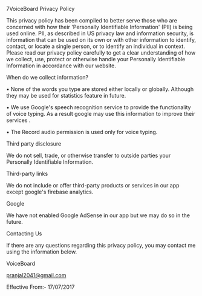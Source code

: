 7VoiceBoard Privacy Policy 


This privacy policy has been compiled to better serve those who are concerned with how their 'Personally Identifiable Information' (PII) is being used online. PII, as described in US privacy law and information security, is information that can be used on its own or with other information to identify, contact, or locate a single person, or to identify an individual in context. Please read our privacy policy carefully to get a clear understanding of how we collect, use, protect or otherwise handle your Personally Identifiable Information in accordance with our website. 



When do we collect information? 


• None of the words you type are stored either locally or globally. Although  they may be used for statistics​ feature in future.

• We use Google's speech recognition service to provide the functionality  of voice typing. As a result google may use this information to improve their services .

• The Record audio permission is used only for voice typing.

 Third party disclosure 
 
We do not sell, trade, or otherwise transfer to outside parties your Personally Identifiable Information. 


Third-party links 


We do not include or offer third-party products or services in our app except google's firebase analytics. 


Google 


We have not enabled Google AdSense in our app but we may do so in the future. 


Contacting Us 


If there are any questions regarding this privacy policy, you may contact me using the information below. 


VoiceBoard

pranjal2041@gmail.com 


Effective From:- 17/07/2017 


